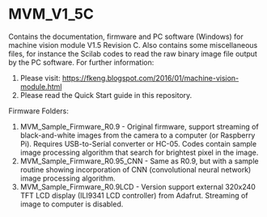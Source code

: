 # MVM_V1_5C
Contains the documentation, firmware and PC software (Windows) for machine vision module V1.5 Revision C. 
Also contains some miscellaneous files, for instance the Scilab codes to read the raw binary image file output by the PC software. 
For further information:
1. Please visit: https://fkeng.blogspot.com/2016/01/machine-vision-module.html
2. Please read the Quick Start guide in this repository.

Firmware Folders:
1. MVM_Sample_Firmware_R0.9 - Original firmware, support streaming of black-and-white images from the camera to a computer (or Raspberry Pi). Requires USB-to-Serial converter or HC-05. Codes contain sample image processing algorithm that search for brightest pixel in the image.
2. MVM_Sample_Firmware_R0.95_CNN - Same as R0.9, but with a sample routine showing incorporation of CNN (convolutional neural network) image processing algorithm. 
3. MVM_Sample_Firmware_R0.9LCD - Version support external 320x240 TFT LCD display (ILI9341 LCD controller) from Adafrut.  Streaming of image to computer is disabled.

